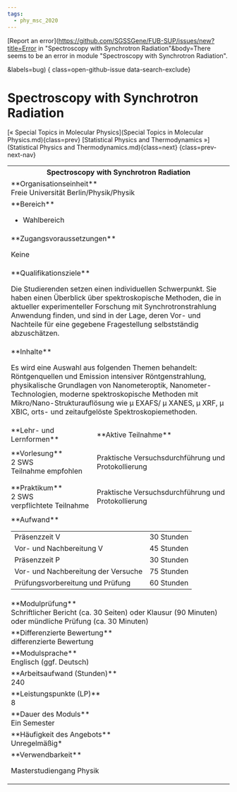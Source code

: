 ```yaml
---
tags:
  - phy_msc_2020
---
```

[Report an error](https://github.com/SGSSGene/FUB-SUP/issues/new?title=Error in "Spectroscopy with Synchrotron Radiation"&body=There seems to be an error in module "Spectroscopy with Synchrotron Radiation".

<Describe here a slightly more detailed description of what is wrong>&labels=bug)
{ class=open-github-issue data-search-exclude}

# Spectroscopy with Synchrotron Radiation

[« Special Topics in Molecular Physics](Special Topics in Molecular Physics.md){class=prev}
[Statistical Physics and Thermodynamics »](Statistical Physics and Thermodynamics.md){class=next}
{class=prev-next-nav}

<table markdown id="moduledesc">
<tr markdown class="moduledesc_head"><th colspan="2">Spectroscopy with Synchrotron Radiation </th></tr>
<tr markdown><td colspan="2">**Organisationseinheit**   <br>Freie Universität Berlin/Physik/Physik</td></tr>

<tr markdown><td colspan="2">**Bereich**<br>


- Wahlbereich

</td></tr>

<tr markdown><td colspan="2">**Zugangsvoraussetzungen** <br>

Keine


</td></tr>
<tr markdown><td colspan="2">**Qualifikationsziele**    <br>

Die Studierenden setzen einen individuellen Schwerpunkt. Sie haben einen
Überblick über spektroskopische Methoden, die in aktueller experimenteller
Forschung mit Synchrotronstrahlung Anwendung finden, und sind in der Lage,
deren Vor- und Nachteile für eine gegebene Fragestellung selbstständig
abzuschätzen.


</td></tr>
<tr markdown><td colspan="2">**Inhalte**                <br>

Es wird eine Auswahl aus folgenden Themen behandelt: Röntgenquellen und
Emission intensiver Röntgenstrahlung, physikalische Grundlagen von
Nanometeroptik, Nanometer-Technologien, moderne spektroskopische Methoden
mit Mikro/Nano-Strukturauflösung wie μ EXAFS/ μ XANES, μ XRF, μ XBIC, orts-
und zeitaufgelöste Spektroskopiemethoden.


</td></tr>

<tr markdown><td>**Lehr- und Lernformen**</td><td>**Aktive Teilnahme**</td></tr>
<tr markdown><td> **Vorlesung** <br>2 SWS <br> Teilnahme empfohlen</td><td>

Praktische Versuchsdurchführung und Protokollierung
</td></tr>
<tr markdown><td> **Praktikum** <br>2 SWS <br> verpflichtete Teilnahme</td><td>

Praktische Versuchsdurchführung und Protokollierung
</td></tr>
<tr markdown><td colspan="2">**Aufwand**                <br>
<table class="aufwand_table">
<tr><td>Präsenzzeit V</td><td>30 Stunden</td></tr>
<tr><td>Vor- und Nachbereitung V</td><td>45 Stunden</td></tr>
<tr><td>Präsenzzeit P</td><td>30 Stunden</td></tr>
<tr><td>Vor- und Nachbereitung der Versuche</td><td>75 Stunden</td></tr>
<tr><td>Prüfungsvorbereitung und Prüfung</td><td>60 Stunden</td></tr>
</table>

</td></tr>
<tr markdown><td colspan="2">**Modulprüfung**             <br>Schriftlicher Bericht (ca. 30 Seiten) oder Klausur (90 Minuten) oder
mündliche Prüfung (ca. 30 Minuten)


</td></tr>
<tr markdown><td colspan="2">**Differenzierte Bewertung** <br>differenzierte Bewertung

</td></tr>
<tr markdown><td colspan="2">**Modulsprache**             <br>Englisch (ggf. Deutsch)</td></tr>
<tr markdown><td colspan="2">**Arbeitsaufwand (Stunden)** <br>240</td></tr>
<tr markdown><td colspan="2">**Leistungspunkte (LP)**     <br>8</td></tr>
<tr markdown><td colspan="2">**Dauer des Moduls**         <br>Ein Semester</td></tr>
<tr markdown><td colspan="2">**Häufigkeit des Angebots**  <br>Unregelmäßig*</td></tr>
<tr markdown><td colspan="2">**Verwendbarkeit**           <br>

Masterstudiengang Physik


</td></tr>

</table>
